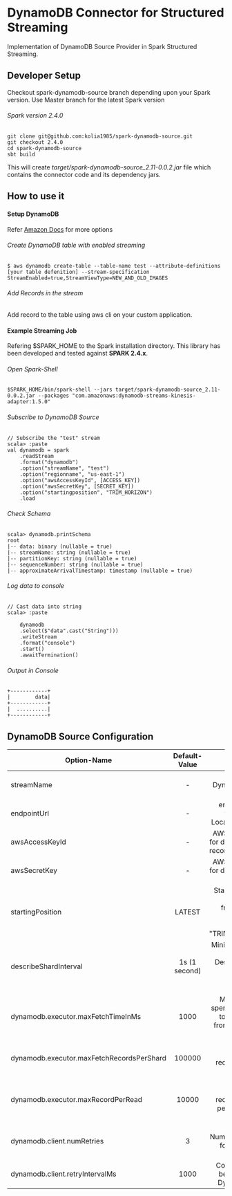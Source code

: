 # DynamoDB Connector for Structured Streaming 

Implementation of DynamoDB Source Provider in Spark Structured Streaming.
## Developer Setup
Checkout spark-dynamodb-source branch depending upon your Spark version. Use Master branch for the latest Spark version 

###### Spark version 2.4.0
	git clone git@github.com:kolia1985/spark-dynamodb-source.git
	git checkout 2.4.0
	cd spark-dynamodb-source
	sbt build

This will create *target/spark-dynamodb-source_2.11-0.0.2.jar* file which contains the connector code and its dependency jars.

## How to use it

#### Setup DynamoDB
Refer [Amazon Docs](https://docs.aws.amazon.com/cli/latest/reference/dynamodb/create-table.html) for more options

###### Create DynamoDB table with enabled streaming 

	$ aws dynamodb create-table --table-name test --attribute-definitions [your table defenition] --stream-specification StreamEnabled=true,StreamViewType=NEW_AND_OLD_IMAGES
    
###### Add Records in the stream

Add record to the table using aws cli on your custom application.

#### Example Streaming Job

Refering $SPARK_HOME to the Spark installation directory. This library has been developed and tested against **SPARK 2.4.x**. 

###### Open Spark-Shell

	$SPARK_HOME/bin/spark-shell --jars target/spark-dynamodb-source_2.11-0.0.2.jar --packages "com.amazonaws:dynamodb-streams-kinesis-adapter:1.5.0"

###### Subscribe to DynamoDB Source
	// Subscribe the "test" stream
	scala> :paste
	val dynamodb = spark
  		.readStream
  		.format("dynamodb")
    	.option("streamName", "test")
       	.option("regionname", "us-east-1")
        .option("awsAccessKeyId", [ACCESS_KEY])
        .option("awsSecretKey", [SECRET_KEY])
        .option("startingposition", "TRIM_HORIZON")
        .load

###### Check Schema 
	scala> dynamodb.printSchema
	root
 	|-- data: binary (nullable = true)
 	|-- streamName: string (nullable = true)
 	|-- partitionKey: string (nullable = true)
 	|-- sequenceNumber: string (nullable = true)
 	|-- approximateArrivalTimestamp: timestamp (nullable = true)

###### Log data to console 
	// Cast data into string
	scala> :paste
    
        dynamodb
        .select($"data".cast("String")))
        .writeStream
        .format("console")
        .start()
        .awaitTermination()
        
###### Output in Console


	+------------+
	|        data|
	+------------+
	|  ..........|
	+------------+


## DynamoDB Source Configuration 

| Option-Name        | Default-Value           | Description  |
| ------------- |:-------------:| -----:|
| streamName     | - | Name of DynamoDB table to read from |
| endpointUrl     |   -   |   end-point URL for work with Local DynamoDB|
| awsAccessKeyId |    -     |    AWS Credentials for describe, read record operations|   
| awsSecretKey |      -  |    AWS Credentials for describe, read record |
| startingPosition |      LATEST |    Starting Position to fetch data from. Possible values are "LATEST" & "TRIM_HORIZON" |
| describeShardInterval |      1s (1 second) |  Minimum Interval between two DescribeStream API calls to consider resharding  |
| dynamodb.executor.maxFetchTimeInMs |     1000 |  Maximum time spent in executor to fetch record from DynamoDB per Shard |
| dynamodb.executor.maxFetchRecordsPerShard |     100000 |  Maximum Number of records to fetch per shard  |
| dynamodb.executor.maxRecordPerRead |     10000 |  Maximum Number of records to fetch per getRecords API call  |
| dynamodb.client.numRetries |     3 |  Maximum Number of retries for DynamoDB API requests  |
| dynamodb.client.retryIntervalMs |     1000 |  Cool-off period before retrying DynamoDB API  |
